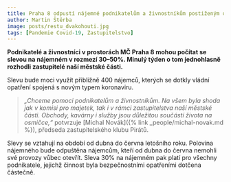 ```yaml
---
title: Praha 8 odpustí nájemné podnikatelům a živnostníkům postiženým opatřeními COVID-19
author: Martin Štěrba
image: posts/restu_dvakohouti.jpg
tags: [Pandemie Covid-19, Zastupitelstvo]
---
```


**Podnikatelé a živnostníci v prostorách MČ Praha 8 mohou počítat se slevou na nájemném v rozmezí 30–50%. Minulý týden o tom jednohlasně rozhodli zastupitelé naší městské části.**

Slevu bude moci využít přibližně 400 nájemců, kterých se dotkly vládní opatření spojená s novým typem koronaviru.

> *„Chceme pomoci podnikatelům a živnostníkům. Na všem byla shoda jak v komisi pro majetek, tak i v rámci zastupitelstva naší městské části. Obchody, kavárny i služby jsou důležitou součástí života na osmičce,“* potvrzuje [Michal Novák]({% link _people/michal-novak.md %}), předseda zastupitelského klubu Pirátů.

Slevy se vztahují na období od dubna do června letošního roku. Polovina nájemného bude odpuštěna nájemcům, kteří od dubna do června nemohli své provozy vůbec otevřít. Sleva 30% na nájemném pak platí pro všechny podnikatele, jejichž činnost byla bezpečnostními opatřeními dotčena částečně.
